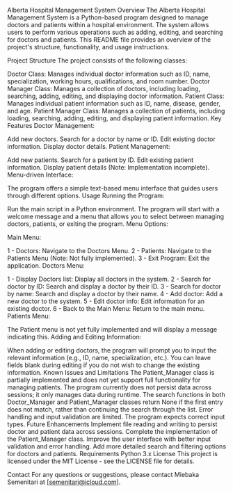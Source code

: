 Alberta Hospital Management System
Overview
The Alberta Hospital Management System is a Python-based program designed to manage doctors and patients within a hospital environment. The system allows users to perform various operations such as adding, editing, and searching for doctors and patients. This README file provides an overview of the project's structure, functionality, and usage instructions.

Project Structure
The project consists of the following classes:

Doctor Class: Manages individual doctor information such as ID, name, specialization, working hours, qualifications, and room number.
Doctor Manager Class: Manages a collection of doctors, including loading, searching, adding, editing, and displaying doctor information.
Patient Class: Manages individual patient information such as ID, name, disease, gender, and age.
Patient Manager Class: Manages a collection of patients, including loading, searching, adding, editing, and displaying patient information.
Key Features
Doctor Management:

Add new doctors.
Search for a doctor by name or ID.
Edit existing doctor information.
Display doctor details.
Patient Management:

Add new patients.
Search for a patient by ID.
Edit existing patient information.
Display patient details (Note: Implementation incomplete).
Menu-driven Interface:

The program offers a simple text-based menu interface that guides users through different options.
Usage
Running the Program:

Run the main script in a Python environment. The program will start with a welcome message and a menu that allows you to select between managing doctors, patients, or exiting the program.
Menu Options:

Main Menu:

1 - Doctors: Navigate to the Doctors Menu.
2 - Patients: Navigate to the Patients Menu (Note: Not fully implemented).
3 - Exit Program: Exit the application.
Doctors Menu:

1 - Display Doctors list: Display all doctors in the system.
2 - Search for doctor by ID: Search and display a doctor by their ID.
3 - Search for doctor by name: Search and display a doctor by their name.
4 - Add doctor: Add a new doctor to the system.
5 - Edit doctor info: Edit information for an existing doctor.
6 - Back to the Main Menu: Return to the main menu.
Patients Menu:

The Patient menu is not yet fully implemented and will display a message indicating this.
Adding and Editing Information:

When adding or editing doctors, the program will prompt you to input the relevant information (e.g., ID, name, specialization, etc.). You can leave fields blank during editing if you do not wish to change the existing information.
Known Issues and Limitations
The Patient_Manager class is partially implemented and does not yet support full functionality for managing patients.
The program currently does not persist data across sessions; it only manages data during runtime.
The search functions in both Doctor_Manager and Patient_Manager classes return None if the first entry does not match, rather than continuing the search through the list.
Error handling and input validation are limited. The program expects correct input types.
Future Enhancements
Implement file reading and writing to persist doctor and patient data across sessions.
Complete the implementation of the Patient_Manager class.
Improve the user interface with better input validation and error handling.
Add more detailed search and filtering options for doctors and patients.
Requirements
Python 3.x
License
This project is licensed under the MIT License - see the LICENSE file for details.

Contact
For any questions or suggestions, please contact Miebaka Semenitari at [semenitari@icloud.com].

